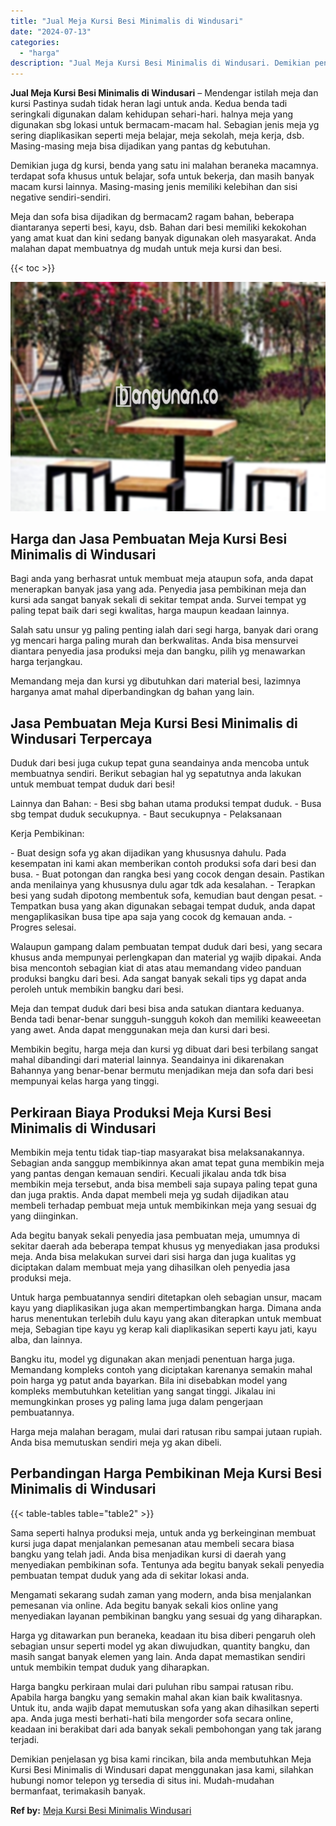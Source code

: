 ```yaml
---
title: "Jual Meja Kursi Besi Minimalis di Windusari"
date: "2024-07-13"
categories: 
  - "harga"
description: "Jual Meja Kursi Besi Minimalis di Windusari. Demikian penjelasan yg bisa kami rincikan, bila anda membutuhkan Meja Kursi Besi Minimalis di Windusari dapat me..."
---
```


**Jual Meja Kursi Besi Minimalis di Windusari** – Mendengar istilah meja dan kursi Pastinya sudah tidak heran lagi untuk anda. Kedua benda tadi seringkali digunakan dalam kehidupan sehari-hari. halnya meja yang digunakan sbg lokasi untuk bermacam-macam hal. Sebagian jenis meja yg sering diaplikasikan seperti meja belajar, meja sekolah, meja kerja, dsb. Masing-masing meja bisa dijadikan yang pantas dg kebutuhan.

Demikian juga dg kursi, benda yang satu ini malahan beraneka macamnya. terdapat sofa khusus untuk belajar, sofa untuk bekerja, dan masih banyak macam kursi lainnya. Masing-masing jenis memiliki kelebihan dan sisi negative sendiri-sendiri.

Meja dan sofa bisa dijadikan dg bermacam2 ragam bahan, beberapa diantaranya seperti besi, kayu, dsb. Bahan dari besi memiliki kekokohan yang amat kuat dan kini sedang banyak digunakan oleh masyarakat. Anda malahan dapat membuatnya dg mudah untuk meja kursi dan besi.

{{< toc >}}

![Jual Meja Kursi Besi Minimalis di Windusari](/images/jual-meja-besi-murah13.png)

## Harga dan Jasa Pembuatan Meja Kursi Besi Minimalis di Windusari

Bagi anda yang berhasrat untuk membuat meja ataupun sofa, anda dapat menerapkan banyak jasa yang ada. Penyedia jasa pembikinan meja dan kursi ada sangat banyak sekali di sekitar tempat anda. Survei tempat yg paling tepat baik dari segi kwalitas, harga maupun keadaan lainnya.

Salah satu unsur yg paling penting ialah dari segi harga, banyak dari orang yg mencari harga paling murah dan berkwalitas. Anda bisa mensurvei diantara penyedia jasa produksi meja dan bangku, pilih yg menawarkan harga terjangkau.

Memandang meja dan kursi yg dibutuhkan dari material besi, lazimnya harganya amat mahal diperbandingkan dg bahan yang lain.

## Jasa Pembuatan Meja Kursi Besi Minimalis di Windusari Terpercaya

Duduk dari besi juga cukup tepat guna seandainya anda mencoba untuk membuatnya sendiri. Berikut sebagian hal yg sepatutnya anda lakukan untuk membuat tempat duduk dari besi!

Lainnya dan Bahan: - Besi sbg bahan utama produksi tempat duduk. - Busa sbg tempat duduk secukupnya. - Baut secukupnya - Pelaksanaan

Kerja Pembikinan:

\- Buat design sofa yg akan dijadikan yang khususnya dahulu. Pada kesempatan ini kami akan memberikan contoh produksi sofa dari besi dan busa. - Buat potongan dan rangka besi yang cocok dengan desain. Pastikan anda menilainya yang khususnya dulu agar tdk ada kesalahan. - Terapkan besi yang sudah dipotong membentuk sofa, kemudian baut dengan pesat. - Tempatkan busa yang akan digunakan sebagai tempat duduk, anda dapat mengaplikasikan busa tipe apa saja yang cocok dg kemauan anda. - Progres selesai.

Walaupun gampang dalam pembuatan tempat duduk dari besi, yang secara khusus anda mempunyai perlengkapan dan material yg wajib dipakai. Anda bisa mencontoh sebagian kiat di atas atau memandang video panduan produksi bangku dari besi. Ada sangat banyak sekali tips yg dapat anda peroleh untuk membikin bangku dari besi.

Meja dan tempat duduk dari besi bisa anda satukan diantara keduanya. Benda tadi benar-benar sungguh-sungguh kokoh dan memiliki keaweeetan yang awet. Anda dapat menggunakan meja dan kursi dari besi.

Membikin begitu, harga meja dan kursi yg dibuat dari besi terbilang sangat mahal dibandingi dari material lainnya. Seandainya ini dikarenakan Bahannya yang benar-benar bermutu menjadikan meja dan sofa dari besi mempunyai kelas harga yang tinggi.

## Perkiraan Biaya Produksi Meja Kursi Besi Minimalis di Windusari

Membikin meja tentu tidak tiap-tiap masyarakat bisa melaksanakannya. Sebagian anda sanggup membikinnya akan amat tepat guna membikin meja yang pantas dengan kemauan sendiri. Kecuali jikalau anda tdk bisa membikin meja tersebut, anda bisa membeli saja supaya paling tepat guna dan juga praktis. Anda dapat membeli meja yg sudah dijadikan atau membeli terhadap pembuat meja untuk membikinkan meja yang sesuai dg yang diinginkan.

Ada begitu banyak sekali penyedia jasa pembuatan meja, umumnya di sekitar daerah ada beberapa tempat khusus yg menyediakan jasa produksi meja. Anda bisa melakukan survei dari sisi harga dan juga kualitas yg diciptakan dalam membuat meja yang dihasilkan oleh penyedia jasa produksi meja.

Untuk harga pembuatannya sendiri ditetapkan oleh sebagian unsur, macam kayu yang diaplikasikan juga akan mempertimbangkan harga. Dimana anda harus menentukan terlebih dulu kayu yang akan diterapkan untuk membuat meja, Sebagian tipe kayu yg kerap kali diaplikasikan seperti kayu jati, kayu alba, dan lainnya.

Bangku itu, model yg digunakan akan menjadi penentuan harga juga. Memandang kompleks contoh yang diciptakan karenanya semakin mahal poin harga yg patut anda bayarkan. Bila ini disebabkan model yang kompleks membutuhkan ketelitian yang sangat tinggi. Jikalau ini memungkinkan proses yg paling lama juga dalam pengerjaan pembuatannya.

Harga meja malahan beragam, mulai dari ratusan ribu sampai jutaan rupiah. Anda bisa memutuskan sendiri meja yg akan dibeli.

## Perbandingan Harga Pembikinan Meja Kursi Besi Minimalis di Windusari

{{< table-tables table="table2" >}}

Sama seperti halnya produksi meja, untuk anda yg berkeinginan membuat kursi juga dapat menjalankan pemesanan atau membeli secara biasa bangku yang telah jadi. Anda bisa menjadikan kursi di daerah yang menyediakan pembikinan sofa. Tentunya ada begitu banyak sekali penyedia pembuatan tempat duduk yang ada di sekitar lokasi anda.

Mengamati sekarang sudah zaman yang modern, anda bisa menjalankan pemesanan via online. Ada begitu banyak sekali kios online yang menyediakan layanan pembikinan bangku yang sesuai dg yang diharapkan.

Harga yg ditawarkan pun beraneka, keadaan itu bisa diberi pengaruh oleh sebagian unsur seperti model yg akan diwujudkan, quantity bangku, dan masih sangat banyak elemen yang lain. Anda dapat memastikan sendiri untuk membikin tempat duduk yang diharapkan.

Harga bangku perkiraan mulai dari puluhan ribu sampai ratusan ribu. Apabila harga bangku yang semakin mahal akan kian baik kwalitasnya. Untuk itu, anda wajib dapat memutuskan sofa yang akan dihasilkan seperti apa. Anda juga mesti berhati-hati bila mengorder sofa secara online, keadaan ini berakibat dari ada banyak sekali pembohongan yang tak jarang terjadi.

Demikian penjelasan yg bisa kami rincikan, bila anda membutuhkan Meja Kursi Besi Minimalis di Windusari dapat menggunakan jasa kami, silahkan hubungi nomor telepon yg tersedia di situs ini. Mudah-mudahan bermanfaat, terimakasih banyak.

**Ref by:** [Meja Kursi Besi Minimalis Windusari](https://id.wikipedia.org/wiki/Meja)
